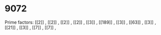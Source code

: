 # 9072

Prime factors: [[2]] , [[2]] , [[2]] , [[2]] , [[3]] , [[189]] , [[3]] , [[63]] , [[3]] , [[21]] , [[3]] , [[7]] , [[7]] , 
